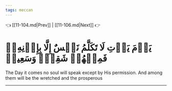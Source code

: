 ```yaml
---
tags: meccan
---
```


👈 [[11-104.md|Prev]] | [[11-106.md|Next]] 👉

# يَوۡمَ يَأۡتِ لَا تَكَلَّمُ نَفۡسٌ إِلَّا بِإِذۡنِهِۦۚ فَمِنۡهُمۡ شَقِيّٞ وَسَعِيدٞ

The Day it comes no soul will speak except by His permission. And among them will be the wretched and the prosperous

---

